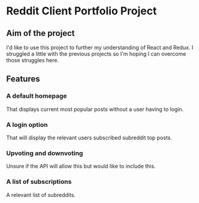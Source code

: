 # Reddit Client Portfolio Project

## Aim of the project

I'd like to use this project to further my understanding of React and Redux. I struggled a little with the previous projects so I'm hoping I can overcome those struggles here.

## Features 

### A default homepage
That displays current most popular posts without a user having to login.

### A login option
That will display the relevant users subscribed subreddit top posts.

### Upvoting and downvoting
Unsure if the API will allow this but would like to include this.

### A list of subscriptions
A relevant list of subreddits.